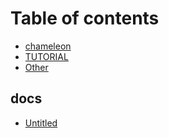 # Table of contents

* [chameleon](README.md)
* [TUTORIAL](tutorial.md)
* [Other](other.md)

## docs

* [Untitled](docs/untitled.md)


